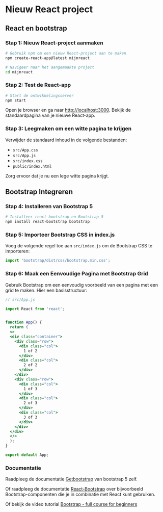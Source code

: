 # Nieuw React project

## React en bootstrap

### Stap 1: Nieuw React-project aanmaken

```bash
# Gebruik npm om een nieuw React-project aan te maken
npm create-react-app@latest mijnreact

# Navigeer naar het aangemaakte project
cd mijnreact
```

### Stap 2: Test de React-app

```bash
# Start de ontwikkelingsserver
npm start
```

Open je browser en ga naar [http://localhost:3000](http://localhost:3000). Bekijk de standaardpagina van je nieuwe React-app.

### Stap 3: Leegmaken om een witte pagina te krijgen

Verwijder de standaard inhoud in de volgende bestanden:

- `src/App.css`
- `src/App.js`
- `src/index.css`
- `public/index.html`

Zorg ervoor dat je nu een lege witte pagina krijgt.

## Bootstrap Integreren

### Stap 4: Installeren van Bootstrap 5

```bash
# Installeer react-bootstrap en Bootstrap 5
npm install react-bootstrap bootstrap
```

### Stap 5: Importeer Bootstrap CSS in index.js

Voeg de volgende regel toe aan `src/index.js` om de Bootstrap CSS te importeren:

```javascript
import 'bootstrap/dist/css/bootstrap.min.css';
```

### Stap 6: Maak een Eenvoudige Pagina met Bootstrap Grid

Gebruik Bootstrap om een eenvoudig voorbeeld van een pagina met een grid te maken. Hier een basisstructuur:

```jsx
// src/App.js

import React from 'react';


function App() {
  return (
  <>
  <div class="container">
    <div class="row">
      <div class="col">
        1 of 2
      </div>
      <div class="col">
        2 of 2
      </div>
    </div>
    <div class="row">
      <div class="col">
        1 of 3
      </div>
      <div class="col">
        2 of 3
      </div>
      <div class="col">
        3 of 3
      </div>
    </div>
  </div>
  </>
  );
}

export default App;
```

### Documentatie

Raadpleeg de documentatie [Getbootstrap](https://getbootstrap.com/docs/5.0/layout/breakpoints/) van bootstrap 5 zelf.

Of raadpleeg de documentatie [React-Bootstrap](https://react-bootstrap.github.io/)  over bijvoorbeeld Bootstrap-componenten die je in combinatie met React kunt gebruiken.

Of bekijk de video tutorial [Bootstrap - full course for beginners](https://www.youtube.com/watch?v=-qfEOE4vtxE)

